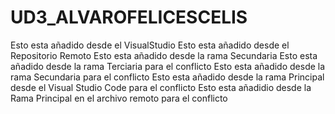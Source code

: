 # UD3_ALVAROFELICESCELIS
Esto esta añadido desde el VisualStudio
Esto esta añadido desde el Repositorio Remoto
Esto esta añadido desde la rama Secundaria
Esto esta añadido desde la rama Terciaria para el conflicto
Esto esta añadido desde la rama Secundaria para el conflicto
Esto esta añadido desde la rama Principal desde el Visual Studio Code para el conflicto
Esto esta añadidio desde la Rama Principal en el archivo remoto para el conflicto